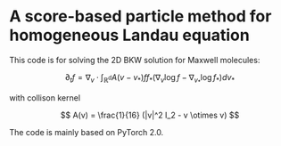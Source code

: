 # A score-based particle method for homogeneous Landau equation

This code is for solving the 2D BKW solution for Maxwell molecules:

$$
\partial_t f = \nabla_v \cdot \int_{\mathbb{R}^d} A(v-v_* ) f f_* (\nabla_v \log f - \nabla_{v_* } \log f_* ) dv_*
$$

with collison kernel

$$
A(v) = \frac{1}{16}  (|v|^2 I_2 - v \otimes v)
$$

The code is mainly based on PyTorch 2.0.
